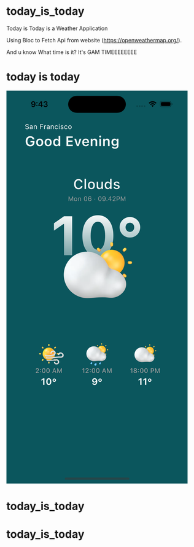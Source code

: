 # today_is_today

Today is Today is a Weather Application 

Using Bloc to Fetch Api from website (https://openweathermap.org/).

And u know What time is it? It's GAM TIMEEEEEEEE

# today is today

![Getting Started](hi.png)
# today_is_today
# today_is_today
